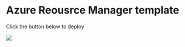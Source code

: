 # Azure Reousrce Manager template


Click the button below to deploy

<a href="https://portal.azure.com/#create/Microsoft.Template/uri/https%3A%2F%2Fraw.githubusercontent.com%2Festebanslutzky%2Fhello-world%2Fmaster%2Fazuredeploy.json" target="_blank">
    <img src="http://azuredeploy.net/deploybutton.png"/>
</a>

